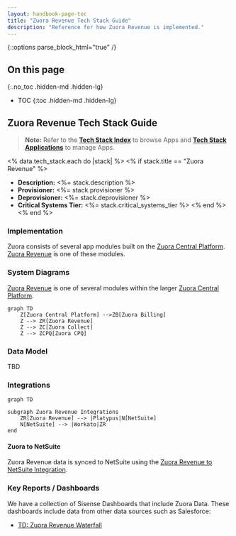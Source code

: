 ```yaml
---
layout: handbook-page-toc
title: "Zuora Revenue Tech Stack Guide"
description: "Reference for how Zuora Revenue is implemented."
---
```


{::options parse_block_html="true" /}

<link rel="stylesheet" type="text/css" href="/stylesheets/biztech.css" />

## On this page
{:.no_toc .hidden-md .hidden-lg}

- TOC
{:toc .hidden-md .hidden-lg}


## Zuora Revenue Tech Stack Guide

> **Note:** Refer to the **[Tech Stack Index](/handbook/business-technology/tech-stack/)** to browse Apps and **[Tech Stack Applications](/handbook/business-technology/tech-stack-applications/)** to manage Apps.

<% data.tech_stack.each do |stack| %>
<% if stack.title == "Zuora Revenue" %>
- **Description:** <%= stack.description %>
- **Provisioner:** <%= stack.provisioner %>
- **Deprovisioner:** <%= stack.deprovisioner %>
- **Critical Systems Tier:** <%= stack.critical_systems_tier %>
<% end %>
<% end %>

### Implementation

Zuora consists of several app modules built on the [Zuora Central Platform](https://www.zuora.com/products/zuora-central-platform/). [Zuora Revenue](https://www.zuora.com/products/revenue/) is one of these modules.


### System Diagrams

[Zuora Revenue](https://www.zuora.com/products/revenue/) is one of several modules within the larger [Zuora Central Platform](https://www.zuora.com/products/zuora-central-platform/).

```mermaid
graph TD
    Z[Zuora Central Platform] -->ZB[Zuora Billing]
    Z --> ZR[Zuora Revenue]
    Z --> ZC[Zuora Collect]
    Z --> ZCPQ[Zuora CPQ]
```
### Data Model

TBD

### Integrations

```mermaid
graph TD

subgraph Zuora Revenue Integrations
    ZR[Zuora Revenue] --> |Platypus|N[NetSuite]
    N[NetSuite] --> |Workato|ZR
end
```

#### Zuora to NetSuite

Zuora Revenue data is synced to NetSuite using the [Zuora Revenue to NetSuite Integration](/handbook/business-technology/enterprise-applications/integrations/wiki/integrations-list/zuora-revenue-to-netsuite/).

### Key Reports / Dashboards

We have a collection of Sisense Dashboards that include Zuora Data. These dashboards include data from other data sources such as Salesforce:
  * [TD: Zuora Revenue Waterfall](https://about.gitlab.com/handbook/business-technology/data-team/data-catalog/zuora_revenue_waterfall/)


